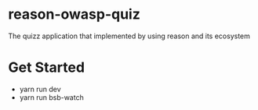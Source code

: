 # reason-owasp-quiz
The quizz application that implemented by using reason and its ecosystem

# Get Started
- yarn run dev
- yarn run bsb-watch